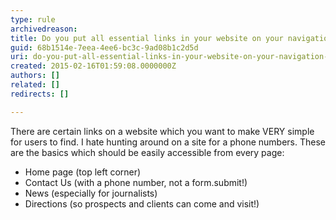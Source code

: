 ```yaml
---
type: rule
archivedreason: 
title: Do you put all essential links in your website on your navigation bar?
guid: 68b1514e-7eea-4ee6-bc3c-9ad08b1c2d5d
uri: do-you-put-all-essential-links-in-your-website-on-your-navigation-bar
created: 2015-02-16T01:59:08.0000000Z
authors: []
related: []
redirects: []

---
```


There are certain links on a website which you want to make       VERY simple for users to find. I hate hunting around on a       site for a phone numbers. These are the basics which should       be easily accessible from every page:

* Home page (top left corner)
* Contact Us (with a phone number, not a form.submit!)
* News (especially for journalists)
* Directions (so prospects and clients can come and 
     visit!)


<!--endintro-->
